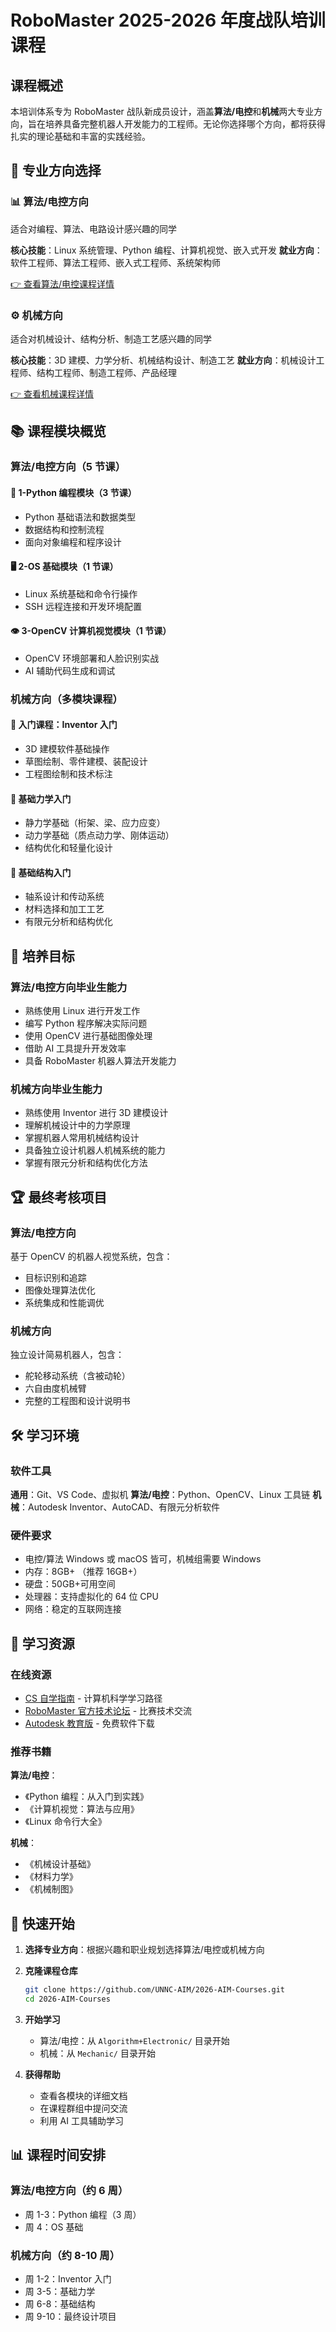 # RoboMaster 2025-2026 年度战队培训课程

## 课程概述

本培训体系专为 RoboMaster 战队新成员设计，涵盖**算法/电控**和**机械**两大专业方向，旨在培养具备完整机器人开发能力的工程师。无论你选择哪个方向，都将获得扎实的理论基础和丰富的实践经验。

## 🚀 专业方向选择

### 📊 算法/电控方向

适合对编程、算法、电路设计感兴趣的同学

**核心技能**：Linux 系统管理、Python 编程、计算机视觉、嵌入式开发
**就业方向**：软件工程师、算法工程师、嵌入式工程师、系统架构师

[👉 查看算法/电控课程详情](./Algorithm+Electronic/README.md)

### ⚙️ 机械方向

适合对机械设计、结构分析、制造工艺感兴趣的同学

**核心技能**：3D 建模、力学分析、机械结构设计、制造工艺
**就业方向**：机械设计工程师、结构工程师、制造工程师、产品经理

[👉 查看机械课程详情](./Mechanic/README.md)

## 📚 课程模块概览

### 算法/电控方向（5 节课）

#### 🐍 1-Python 编程模块（3 节课）

- Python 基础语法和数据类型
- 数据结构和控制流程
- 面向对象编程和程序设计

#### 🖥️ 2-OS 基础模块（1 节课）

- Linux 系统基础和命令行操作
- SSH 远程连接和开发环境配置

#### 👁️ 3-OpenCV 计算机视觉模块（1 节课）

- OpenCV 环境部署和人脸识别实战
- AI 辅助代码生成和调试

### 机械方向（多模块课程）

#### 🎯 入门课程：Inventor 入门

- 3D 建模软件基础操作
- 草图绘制、零件建模、装配设计
- 工程图绘制和技术标注

#### 📐 基础力学入门

- 静力学基础（桁架、梁、应力应变）
- 动力学基础（质点动力学、刚体运动）
- 结构优化和轻量化设计

#### 🔧 基础结构入门

- 轴系设计和传动系统
- 材料选择和加工工艺
- 有限元分析和结构优化

## 🎯 培养目标

### 算法/电控方向毕业生能力

- 熟练使用 Linux 进行开发工作
- 编写 Python 程序解决实际问题
- 使用 OpenCV 进行基础图像处理
- 借助 AI 工具提升开发效率
- 具备 RoboMaster 机器人算法开发能力

### 机械方向毕业生能力

- 熟练使用 Inventor 进行 3D 建模设计
- 理解机械设计中的力学原理
- 掌握机器人常用机械结构设计
- 具备独立设计机器人机械系统的能力
- 掌握有限元分析和结构优化方法

## 🏆 最终考核项目

### 算法/电控方向

基于 OpenCV 的机器人视觉系统，包含：

- 目标识别和追踪
- 图像处理算法优化
- 系统集成和性能调优

### 机械方向

独立设计简易机器人，包含：

- 舵轮移动系统（含被动轮）
- 六自由度机械臂
- 完整的工程图和设计说明书

## 🛠️ 学习环境

### 软件工具

**通用**：Git、VS Code、虚拟机
**算法/电控**：Python、OpenCV、Linux 工具链
**机械**：Autodesk Inventor、AutoCAD、有限元分析软件

### 硬件要求

- 电控/算法 Windows 或 macOS 皆可，机械组需要 Windows
- 内存：8GB+ （推荐 16GB+）
- 硬盘：50GB+可用空间
- 处理器：支持虚拟化的 64 位 CPU
- 网络：稳定的互联网连接

## 📖 学习资源

### 在线资源

- [CS 自学指南](https://csdiy.wiki/) - 计算机科学学习路径
- [RoboMaster 官方技术论坛](https://www.robomaster.com/) - 比赛技术交流
- [Autodesk 教育版](https://www.autodesk.com/education/) - 免费软件下载

### 推荐书籍

**算法/电控**：

- 《Python 编程：从入门到实践》
- 《计算机视觉：算法与应用》
- 《Linux 命令行大全》

**机械**：

- 《机械设计基础》
- 《材料力学》
- 《机械制图》

## 🚀 快速开始

1. **选择专业方向**：根据兴趣和职业规划选择算法/电控或机械方向

2. **克隆课程仓库**

   ```bash
   git clone https://github.com/UNNC-AIM/2026-AIM-Courses.git
   cd 2026-AIM-Courses
   ```

3. **开始学习**

   - 算法/电控：从 `Algorithm+Electronic/` 目录开始
   - 机械：从 `Mechanic/` 目录开始

4. **获得帮助**
   - 查看各模块的详细文档
   - 在课程群组中提问交流
   - 利用 AI 工具辅助学习

## 📊 课程时间安排

### 算法/电控方向（约 6 周）

- 周 1-3：Python 编程（3 周）
- 周 4：OS 基础
<!-- - 周 5：OpenCV 实战 -->
<!-- - 周 6：综合项目 -->

### 机械方向（约 8-10 周）

- 周 1-2：Inventor 入门
- 周 3-5：基础力学
- 周 6-8：基础结构
- 周 9-10：最终设计项目
